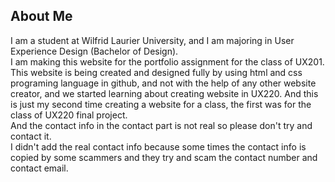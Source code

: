 ## About Me

I am a student at Wilfrid Laurier University, and I am majoring in User Experience Design (Bachelor of Design). </br>
I am making this website for the portfolio assignment for the class of UX201. </br>
This website is being created and designed fully by using html and css programing language in github, and not with the help of any other website creator, and we started learning about creating website in UX220. And this is just my second time creating a website for a class, the first was for the class of UX220 final project. </br>
And the contact info in the contact part is not real so please don't try and contact it. </br>
I didn't add the real contact info because some times the contact info is copied by some scammers and they try and scam the contact number and contact email.